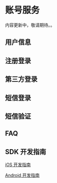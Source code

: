 # 账号服务

内容更新中，敬请期待。。

## 用户信息
## 注册登录
## 第三方登录
## 短信登录
## 短信验证
## FAQ
## SDK 开发指南
[iOS 开发指南](ML_DOCS_GUIDE_LINK_PLACEHOLDER_IOS#ACCOUNT_SYSTEM_ZH)

[Android 开发指南](ML_DOCS_GUIDE_LINK_PLACEHOLDER_ANDROID#ACCOUNT_SYSTEM_ZH)